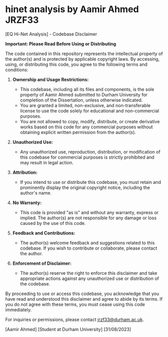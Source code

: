 # hinet analysis by Aamir Ahmed JRZF33
[EQ Hi-Net Analysis] - Codebase Disclaimer

**Important: Please Read Before Using or Distributing**

The code contained in this repository represents the intellectual property of the author(s) and is protected by applicable copyright laws. By accessing, using, or distributing this code, you agree to the following terms and conditions:

1. **Ownership and Usage Restrictions:**
   - This codebase, including all its files and components, is the sole property of Aamir Ahmed submitted to Durham University for completion of the Dissertation, unless otherwise indicated.
   - You are granted a limited, non-exclusive, and non-transferable license to use the code solely for educational and non-commercial purposes.
   - You are not allowed to copy, modify, distribute, or create derivative works based on this code for any commercial purposes without obtaining explicit written permission from the author(s).

2. **Unauthorized Use:**
   - Any unauthorized use, reproduction, distribution, or modification of this codebase for commercial purposes is strictly prohibited and may result in legal action.

3. **Attribution:**
   - If you intend to use or distribute this codebase, you must retain and prominently display the original copyright notice, including the author's name.

4. **No Warranty:**
   - This code is provided "as is" and without any warranty, express or implied. The author(s) are not responsible for any damage or loss caused by the use of this code.

5. **Feedback and Contributions:**
   - The author(s) welcome feedback and suggestions related to this codebase. If you wish to contribute or collaborate, please contact the author.

6. **Enforcement of Disclaimer:**
   - The author(s) reserve the right to enforce this disclaimer and take appropriate actions against any unauthorized use or distribution of the codebase.

By proceeding to use or access this codebase, you acknowledge that you have read and understood this disclaimer and agree to abide by its terms. If you do not agree with these terms, you must cease using this code immediately.

For inquiries or permissions, please contact jrzf33@durham.ac.uk.

[Aamir Ahmed]
[Student at Durham University]
[31/08/2023]
